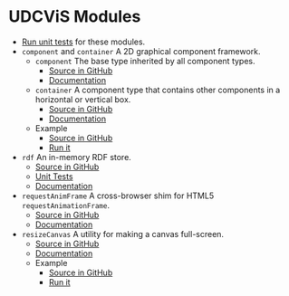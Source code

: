 # UDCViS Modules

 * [Run unit tests](http://curran.github.com/udcvis/0.2/unitTests/SpecRunner.html) 
   for these modules.
 * `component` and `container` A 2D graphical component framework.
   * `component` The base type inherited by all component types.
     * [Source in GitHub](https://github.com/curran/udcvis/blob/gh-pages/0.2/modules/component.js)
     * [Documentation](../modules/docs/component.html)
   * `container` A component type that contains other components in a
     horizontal or vertical box.
     * [Source in GitHub](https://github.com/curran/udcvis/blob/gh-pages/0.2/modules/container.js)
     * [Documentation](../modules/docs/container.html)
   * Example
     * [Source in GitHub](https://github.com/curran/udcvis/blob/gh-pages/0.2/examples/helloComponents/app.js)
     * [Run it](http://curran.github.com/udcvis/0.2/examples/helloComponents/app.html)
 * `rdf` An in-memory RDF store.
   * [Source in GitHub](https://github.com/curran/udcvis/blob/gh-pages/0.2/modules/rdf.js)
   * [Unit Tests](https://github.com/curran/udcvis/blob/gh-pages/0.2/unitTests/spec/RDFSpec.js)
   * [Documentation](http://curran.github.com/udcvis/0.2/modules/docs/rdf.html)
 * `requestAnimFrame` A cross-browser shim for HTML5 `requestAnimationFrame`.
   * [Source in GitHub](https://github.com/curran/udcvis/blob/gh-pages/0.2/modules/requestAnimFrame.js)
   * [Documentation](http://curran.github.com/udcvis/0.2/modules/docs/requestAnimFrame.html)
 * `resizeCanvas` A utility for making a canvas full-screen.
   * [Source in GitHub](https://github.com/curran/udcvis/blob/gh-pages/0.2/modules/resizeCanvas.js)
   * [Documentation](http://curran.github.com/udcvis/0.2/modules/docs/resizeCanvas.html)
   * Example
     * [Source in GitHub](https://github.com/curran/udcvis/blob/gh-pages/0.2/examples/resizeCanvasExample/app.js)
     * [Run it](../examples/resizeCanvasExample/app.html)
